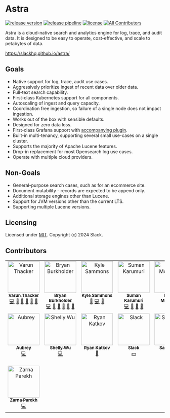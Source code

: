 
# Astra
[![release version](https://img.shields.io/github/v/release/slackhq/astra?include_prereleases)](https://github.com/slackhq/astra/releases)
[![release pipeline](https://img.shields.io/github/actions/workflow/status/slackhq/astra/maven.yml?branch=master)](https://github.com/slackhq/astra/actions/workflows/maven.yml)
[![license](https://img.shields.io/github/license/slackhq/astra)](https://github.com/slackhq/astra/blob/master/LICENSE)
[![All Contributors](https://img.shields.io/github/all-contributors/slackhq/astra?color=ee8449)](#contributors)


Astra is a cloud-native search and analytics engine for log, trace, and audit data. It is designed to be easy to operate, 
cost-effective, and scale to petabytes of data.

https://slackhq.github.io/astra/

## Goals
- Native support for log, trace, audit use cases.
- Aggressively prioritize ingest of recent data over older data.
- Full-text search capability.
- First-class Kubernetes support for all components.
- Autoscaling of ingest and query capacity.
- Coordination free ingestion, so failure of a single node does not impact ingestion.
- Works out of the box with sensible defaults.
- Designed for zero data loss.
- First-class Grafana support with [accompanying plugin](https://github.com/slackhq/slack-astra-app).
- Built-in multi-tenancy, supporting several small use-cases on a single cluster.
- Supports the majority of Apache Lucene features.
- Drop-in replacement for most Opensearch log use cases.
- Operate with multiple cloud providers.

## Non-Goals
- General-purpose search cases, such as for an ecommerce site.
- Document mutability - records are expected to be append only.
- Additional storage engines other than Lucene.
- Support for JVM versions other than the current LTS.
- Supporting multiple Lucene versions.

## Licensing
Licensed under [MIT](LICENSE). Copyright (c) 2024 Slack.

## Contributors

<!-- ALL-CONTRIBUTORS-LIST:START - Do not remove or modify this section -->
<!-- prettier-ignore-start -->
<!-- markdownlint-disable -->
<table>
  <tbody>
    <tr>
      <td align="center" valign="top" width="14.28%"><a href="https://github.com/vthacker"><img src="https://avatars.githubusercontent.com/u/158041?v=4?s=100" width="100px;" alt="Varun Thacker"/><br /><sub><b>Varun Thacker</b></sub></a><br /><a href="#code-vthacker" title="Code">💻</a> <a href="#doc-vthacker" title="Documentation">📖</a> <a href="#review-vthacker" title="Reviewed Pull Requests">👀</a> <a href="#bug-vthacker" title="Bug reports">🐛</a> <a href="#ideas-vthacker" title="Ideas, Planning, & Feedback">🤔</a> <a href="#talk-vthacker" title="Talks">📢</a></td>
      <td align="center" valign="top" width="14.28%"><a href="https://github.com/bryanlb"><img src="https://avatars.githubusercontent.com/u/771133?v=4?s=100" width="100px;" alt="Bryan Burkholder"/><br /><sub><b>Bryan Burkholder</b></sub></a><br /><a href="#code-bryanlb" title="Code">💻</a> <a href="#doc-bryanlb" title="Documentation">📖</a> <a href="#review-bryanlb" title="Reviewed Pull Requests">👀</a> <a href="#bug-bryanlb" title="Bug reports">🐛</a> <a href="#ideas-bryanlb" title="Ideas, Planning, & Feedback">🤔</a> <a href="#talk-bryanlb" title="Talks">📢</a></td>
      <td align="center" valign="top" width="14.28%"><a href="https://github.com/kyle-sammons"><img src="https://avatars.githubusercontent.com/u/1023070?v=4?s=100" width="100px;" alt="Kyle Sammons"/><br /><sub><b>Kyle Sammons</b></sub></a><br /><a href="#plugin-kyle-sammons" title="Plugin/utility libraries">🔌</a> <a href="#code-kyle-sammons" title="Code">💻</a> <a href="#bug-kyle-sammons" title="Bug reports">🐛</a></td>
      <td align="center" valign="top" width="14.28%"><a href="http://www.linkedin.com/in/mansu"><img src="https://avatars.githubusercontent.com/u/93836?v=4?s=100" width="100px;" alt="Suman Karumuri"/><br /><sub><b>Suman Karumuri</b></sub></a><br /><a href="#code-mansu" title="Code">💻</a> <a href="#review-mansu" title="Reviewed Pull Requests">👀</a> <a href="#ideas-mansu" title="Ideas, Planning, & Feedback">🤔</a> <a href="#talk-mansu" title="Talks">📢</a></td>
      <td align="center" valign="top" width="14.28%"><a href="https://github.com/ermontross"><img src="https://avatars.githubusercontent.com/u/10778883?v=4?s=100" width="100px;" alt="Emma Montross"/><br /><sub><b>Emma Montross</b></sub></a><br /><a href="#plugin-ermontross" title="Plugin/utility libraries">🔌</a></td>
      <td align="center" valign="top" width="14.28%"><a href="https://github.com/danhermann"><img src="https://avatars.githubusercontent.com/u/22777892?v=4?s=100" width="100px;" alt="Dan Hermann"/><br /><sub><b>Dan Hermann</b></sub></a><br /><a href="#code-danhermann" title="Code">💻</a></td>
      <td align="center" valign="top" width="14.28%"><a href="https://www.linkedin.com/in/kai-xing-chen"><img src="https://avatars.githubusercontent.com/u/22359229?v=4?s=100" width="100px;" alt="Kai Chen"/><br /><sub><b>Kai Chen</b></sub></a><br /><a href="#code-kx-chen" title="Code">💻</a></td>
    </tr>
    <tr>
      <td align="center" valign="top" width="14.28%"><a href="https://github.com/autata"><img src="https://avatars.githubusercontent.com/u/24304518?v=4?s=100" width="100px;" alt="Aubrey"/><br /><sub><b>Aubrey</b></sub></a><br /><a href="#code-autata" title="Code">💻</a></td>
      <td align="center" valign="top" width="14.28%"><a href="https://github.com/shellywu815"><img src="https://avatars.githubusercontent.com/u/115680578?v=4?s=100" width="100px;" alt="Shelly Wu"/><br /><sub><b>Shelly Wu</b></sub></a><br /><a href="#code-shellywu815" title="Code">💻</a></td>
      <td align="center" valign="top" width="14.28%"><a href="http://www.solidspark.com"><img src="https://avatars.githubusercontent.com/u/1429729?v=4?s=100" width="100px;" alt="Ryan Katkov"/><br /><sub><b>Ryan Katkov</b></sub></a><br /><a href="#business-solidspark" title="Business development">💼</a></td>
      <td align="center" valign="top" width="14.28%"><a href="https://slack.com/"><img src="https://avatars.githubusercontent.com/u/6911160?v=4?s=100" width="100px;" alt="Slack"/><br /><sub><b>Slack</b></sub></a><br /><a href="#financial-slackhq" title="Financial">💵</a></td>
      <td align="center" valign="top" width="14.28%"><a href="https://opensource.salesforce.com"><img src="https://avatars.githubusercontent.com/u/453694?v=4?s=100" width="100px;" alt="Salesforce"/><br /><sub><b>Salesforce</b></sub></a><br /><a href="#financial-salesforce" title="Financial">💵</a></td>
      <td align="center" valign="top" width="14.28%"><a href="https://github.com/HenryCaiHaiying"><img src="https://avatars.githubusercontent.com/u/7378943?v=4?s=100" width="100px;" alt="Henry Haiying Cai"/><br /><sub><b>Henry Haiying Cai</b></sub></a><br /><a href="#code-HenryCaiHaiying" title="Code">💻</a></td>
      <td align="center" valign="top" width="14.28%"><a href="https://github.com/gjacoby126"><img src="https://avatars.githubusercontent.com/u/5717906?v=4?s=100" width="100px;" alt="Geoffrey Jacoby"/><br /><sub><b>Geoffrey Jacoby</b></sub></a><br /><a href="#bug-gjacoby126" title="Bug reports">🐛</a></td>
    </tr>
    <tr>
      <td align="center" valign="top" width="14.28%"><a href="https://github.com/zarna1parekh"><img src="https://avatars.githubusercontent.com/u/9705210?v=4?s=100" width="100px;" alt="Zarna Parekh"/><br /><sub><b>Zarna Parekh</b></sub></a><br /><a href="#code-zarna1parekh" title="Code">💻</a></td>
    </tr>
  </tbody>
</table>

<!-- markdownlint-restore -->
<!-- prettier-ignore-end -->

<!-- ALL-CONTRIBUTORS-LIST:END -->
